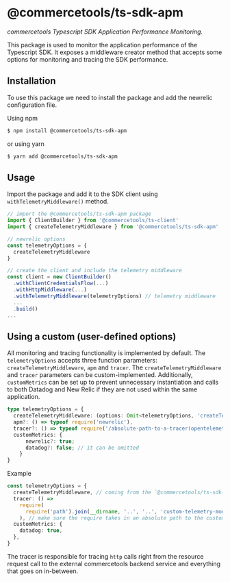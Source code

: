 # @commercetools/ts-sdk-apm

_commercetools Typescript SDK Application Performance Monitoring._

This package is used to monitor the application performance of the Typescript SDK. It exposes a middleware creator method that accepts some options for monitoring and tracing the SDK performance.

## Installation

To use this package we need to install the package and add the newrelic configuration file.

Using npm

```bash
$ npm install @commercetools/ts-sdk-apm
```

or using yarn

```bash
$ yarn add @commercetools/ts-sdk-apm
```

## Usage

Import the package and add it to the SDK client using `withTelemetryMiddleware()` method.

```typescript
// import the @commercetools/ts-sdk-apm package
import { ClientBuilder } from '@commercetools/ts-client'
import { createTelemetryMiddleware } from '@commercetools/ts-sdk-apm'

// newrelic options
const telemetryOptions = {
  createTelemetryMiddleware
}

// create the client and include the telemetry middleware
const client = new ClientBuilder()
  .withClientCredentialsFlow(...)
  .withHttpMiddleware(...)
  .withTelemetryMiddleware(telemetryOptions) // telemetry middleware
  ...
  .build()
...

```

## Using a custom (user-defined options)

All monitoring and tracing functionality is implemented by default.
The `telemetryOptions` accepts three function parameters: `createTelemetryMiddleware`, `apm` and `tracer`. The `createTelemetryMiddleware` and `tracer` parameters can be custom-implemented.
Additionally, `customMetrics` can be set up to prevent unnecessary instantiation and calls to both Datadog and New Relic if they are not used within the same application.

```typescript
type telemetryOptions = {
  createTelemetryMiddleware: (options: Omit<telemetryOptions, 'createTelemetryMiddleware'>) => Middleware,
  apm?: () => typeof require('newrelic'),
  tracer?: () => typeof require('/absolute-path-to-a-tracer(opentelemetry)-module'),
  customMetrics: {
      newrelic?: true;
      datadog?: false; // it can be omitted
    }
}
```

Example

```typescript
const telemetryOptions = {
  createTelemetryMiddleware, // coming from the `@commercetools/ts-sdk-apm or a custom implementation
  tracer: () =>
    require(
      require('path').join(__dirname, '..', '..', 'custom-telemetry-module.js')
    ), // make sure the require takes in an absolute path to the custom tracer module.
  customMetrics: {
    datadog: true,
  },
}
```

The tracer is responsible for tracing `http` calls right from the resource request call to the external commercetools backend service and everything that goes on in-between.
